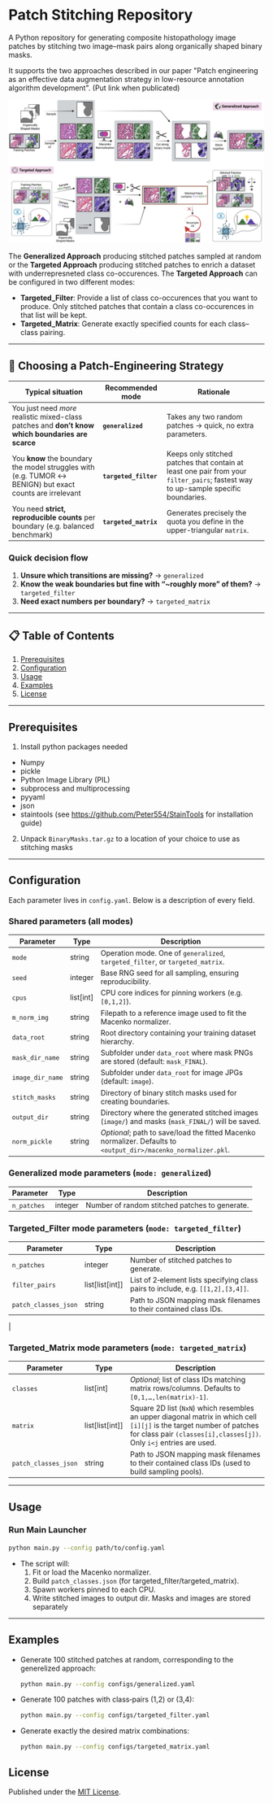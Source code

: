 # Patch Stitching Repository

A Python repository for generating composite histopathology image patches by stitching two image–mask pairs along organically shaped binary masks. 

It supports the two approaches described in our paper "Patch engineering as an effective data augmentation strategy in low-resource annotation algorithm development". (Put link when publicated)


![Patch Engineering Approaches](./images/Patch-Engineering-CH.png)

The **Generalized Approach** producing stitched patches sampled at random or the **Targeted Approach** producing stitched patches to enrich a dataset with underrepresneted class co-occurences. The **Targeted Approach** can be configured in two different modes:
- **Targeted_Filter**: Provide a list of class co-occurences that you want to produce. Only stitched patches that contain a class co-occurences in that list will be kept.
- **Targeted_Matrix**: Generate exactly specified counts for each class–class pairing.

---
## 🧭 Choosing a Patch-Engineering Strategy

| Typical situation | Recommended mode | Rationale |
|-------------------|------------------|-----------|
| You just need *more* realistic mixed-class patches and **don’t know which boundaries are scarce** | **`generalized`** | Takes any two random patches → quick, no extra parameters. |
| You **know** the boundary the model struggles with (e.g. TUMOR ↔ BENIGN) but exact counts are irrelevant | **`targeted_filter`** | Keeps only stitched patches that contain at least one pair from your `filter_pairs`; fastest way to up-sample specific boundaries.|
| You need **strict, reproducible counts** per boundary (e.g. balanced benchmark) | **`targeted_matrix`** | Generates precisely the quota you define in the upper-triangular `matrix`. |

### Quick decision flow

1. **Unsure which transitions are missing?** → `generalized`  
2. **Know the weak boundaries but fine with “~roughly more” of them?** → `targeted_filter`  
3. **Need exact numbers per boundary?** → `targeted_matrix`


---

## 📋 Table of Contents

1. [Prerequisites](#prerequisites)
5. [Configuration](#configuration)
6. [Usage](#usage)
7. [Examples](#examples)
8. [License](#license)

---

## Prerequisites
1. Install python packages needed
- Numpy 
- pickle
- Python Image Library (PIL)
- subprocess and multiprocessing
- pyyaml
- json 
- staintools (see https://github.com/Peter554/StainTools for installation guide)

2. Unpack `BinaryMasks.tar.gz` to a location of your choice to use as stitching masks

---

## Configuration

Each parameter lives in `config.yaml`. Below is a description of every field.

### Shared parameters (all modes)

| Parameter             | Type       | Description                                                                                     |
|-----------------------|------------|-------------------------------------------------------------------------------------------------|
| `mode`                | string     | Operation mode. One of `generalized`, `targeted_filter`, or `targeted_matrix`.                                         |
| `seed`                | integer    | Base RNG seed for all sampling, ensuring reproducibility.                                       |
| `cpus`                | list[int]  | CPU core indices for pinning workers (e.g. `[0,1,2]`).                                          |
| `m_norm_img`          | string     | Filepath to a reference image used to fit the Macenko normalizer.                              |
| `data_root`           | string     | Root directory containing your training dataset hierarchy.                                      |
| `mask_dir_name`       | string     | Subfolder under `data_root` where mask PNGs are stored (default: `mask_FINAL`).                 |
| `image_dir_name`      | string     | Subfolder under `data_root` for image JPGs (default: `image`).                                   |
| `stitch_masks`        | string     | Directory of binary stitch masks used for creating boundaries.                                  |
| `output_dir`          | string     | Directory where the generated stitched images (`image/`) and masks (`mask_FINAL/`) will be saved.|
| `norm_pickle`         | string     | _Optional_; path to save/load the fitted Macenko normalizer. Defaults to `<output_dir>/macenko_normalizer.pkl`.|

### Generalized mode parameters (`mode: generalized`)

| Parameter     | Type    | Description                                                |
|---------------|---------|------------------------------------------------------------|
| `n_patches`   | integer | Number of random stitched patches to generate.             |

### Targeted_Filter mode parameters (`mode: targeted_filter`)

| Parameter              | Type          | Description                                                            |
|------------------------|---------------|------------------------------------------------------------------------|
| `n_patches`            | integer       | Number of stitched patches to generate.                                 |
| `filter_pairs`         | list[list[int]] | List of 2‑element lists specifying class pairs to include, e.g. `[[1,2],[3,4]]`.|
| `patch_classes_json`   | string        | Path to JSON mapping mask filenames to their contained class IDs.       |
   |

### Targeted_Matrix mode parameters (`mode: targeted_matrix`)

| Parameter              | Type              | Description                                                                                             |
|------------------------|-------------------|---------------------------------------------------------------------------------------------------------|
| `classes`              | list[int]         | _Optional_; list of class IDs matching matrix rows/columns. Defaults to `[0,1,…,len(matrix)-1]`.       |
| `matrix`               | list[list[int]]   | Square 2D list (`NxN`) which resembles an upper diagonal matrix in which cell `[i][j]` is the target number of patches for class pair `(classes[i],classes[j])`. Only `i<j` entries are used. |
| `patch_classes_json`   | string            | Path to JSON mapping mask filenames to their contained class IDs (used to build sampling pools).       |

---

## Usage

### Run Main Launcher

```bash
python main.py --config path/to/config.yaml
```

- The script will:
  1. Fit or load the Macenko normalizer.
  2. Build `patch_classes.json` (for targeted_filter/targeted_matrix).  
  3. Spawn workers pinned to each CPU.  
  4. Write stitched images to output dir. Masks and images are stored separately


---

## Examples

- Generate 100 stitched patches at random, corresponding to the generelized approach:
  ```bash
  python main.py --config configs/generalized.yaml
  ```

- Generate 100 patches with class‐pairs (1,2) or (3,4):
  ```bash
  python main.py --config configs/targeted_filter.yaml
  ```

- Generate exactly the desired matrix combinations:
  ```bash
  python main.py --config configs/targeted_matrix.yaml
  ```

## License

Published under the [MIT License](LICENSE).

